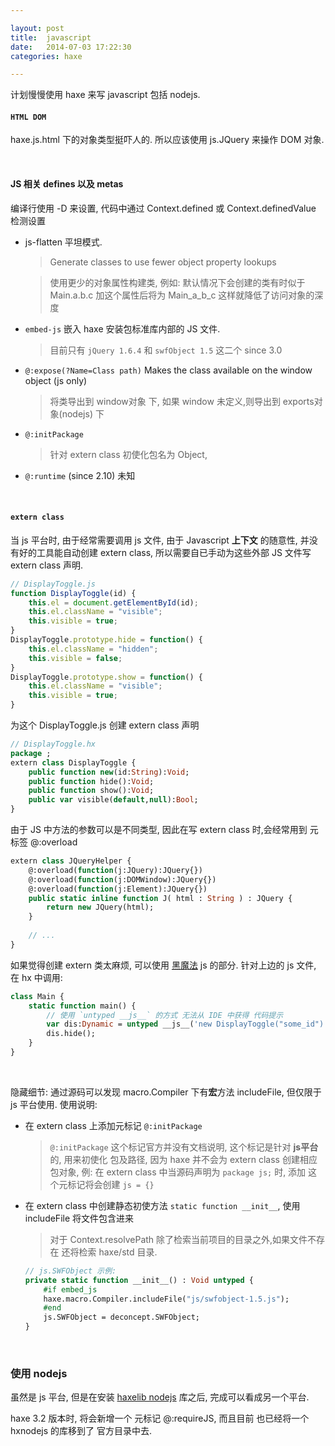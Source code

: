 ```yaml
---

layout: post
title:  javascript
date:   2014-07-03 17:22:30
categories: haxe

---
```


 计划慢慢使用 haxe 来写 javascript 包括 nodejs.
 
<!-- more -->

#### `HTML DOM`

haxe.js.html 下的对象类型挺吓人的. 所以应该使用 js.JQuery 来操作 DOM 对象.


<br />

#### JS 相关 defines 以及 metas

编译行使用 -D 来设置, 代码中通过 Context.defined 或 Context.definedValue 检测设置

 * js-flatten 平坦模式.

	> Generate classes to use fewer object property lookups

	> 使用更少的对象属性构建类, 例如: 默认情况下会创建的类有时似于 Main.a.b.c 加这个属性后将为 Main_a_b_c 这样就降低了访问对象的深度

 * `embed-js` 嵌入 haxe 安装包标准库内部的 JS 文件.

	> 目前只有 `jQuery 1.6.4` 和 `swfObject 1.5` 这二个 since 3.0

 * `@:expose(?Name=Class path)` Makes the class available on the window object (js only)

	> 将类导出到 window对象 下, 如果 window 未定义,则导出到 exports对象(nodejs) 下

 * `@:initPackage`

	> 针对 extern class 初使化包名为 Object, 
	
 * `@:runtime` (since 2.10) 未知

<br />

#### `extern class`

当 js 平台时, 由于经常需要调用 js 文件, 由于 Javascript **上下文** 的随意性, 并没有好的工具能自动创建 extern class, 所以需要自已手动为这些外部 JS 文件写 extern class 声明.


```javascript
// DisplayToggle.js
function DisplayToggle(id) {
    this.el = document.getElementById(id);
    this.el.className = "visible";
    this.visible = true;
}
DisplayToggle.prototype.hide = function() {
    this.el.className = "hidden";
    this.visible = false;
}
DisplayToggle.prototype.show = function() {
    this.el.className = "visible";
    this.visible = true;
}
```

为这个 DisplayToggle.js 创建 extern class 声明

```haxe
// DisplayToggle.hx
package ;
extern class DisplayToggle {
    public function new(id:String):Void;
    public function hide():Void;
    public function show():Void;
    public var visible(default,null):Bool;
}
```


由于 JS 中方法的参数可以是不同类型, 因此在写 extern class 时,会经常用到 元标签 @:overload

```haxe
extern class JQueryHelper {
	@:overload(function(j:JQuery):JQuery{})
	@:overload(function(j:DOMWindow):JQuery{})
	@:overload(function(j:Element):JQuery{})
	public static inline function J( html : String ) : JQuery {
		return new JQuery(html);
	}
	
	// ...
}	
```



如果觉得创建 extern 类太麻烦, 可以使用 [黑魔法](http://old.haxe.org/doc/advanced/magic) js 的部分. 针对上边的 js 文件, 在 hx 中调用:

```haxe
class Main {
    static function main() {
    	// 使用 `untyped __js__` 的方式 无法从 IDE 中获得 代码提示
        var dis:Dynamic = untyped __js__('new DisplayToggle("some_id")');
        dis.hide();
    }
}
```

<br />

隐藏细节: 通过源码可以发现 macro.Compiler 下有**宏**方法 includeFile, 但仅限于 js 平台使用. 使用说明:

 * 在 extern class 上添加元标记 `@:initPackage`

	> `@:initPackage` 这个标记官方并没有文档说明, 这个标记是针对 **js平台** 的, 用来初使化 包及路径, 因为 haxe 并不会为 extern class 创建相应包对象, 例: 在 extern class 中当源码声明为 `package js;` 时, 添加 这个元标记将会创建 `js = {}`

 * 在 extern class 中创建静态初使方法 `static function __init__`, 使用 includeFile 将文件包含进来

 	> 对于 Context.resolvePath 除了检索当前项目的目录之外,如果文件不存在 还将检索  haxe/std 目录.

 	```haxe
 	// js.SWFObject 示例: 
 	private static function __init__() : Void untyped {
		#if embed_js
		haxe.macro.Compiler.includeFile("js/swfobject-1.5.js");
		#end
		js.SWFObject = deconcept.SWFObject;
	}
 	```


<br />


### 使用 nodejs

虽然是 js 平台, 但是在安装 [haxelib nodejs](https://github.com/dionjwa/nodejs-std) 库之后, 完成可以看成另一个平台.

haxe 3.2 版本时, 将会新增一个 元标记 @:requireJS, 而且目前 也已经将一个 hxnodejs 的库移到了 官方目录中去.


<br />






